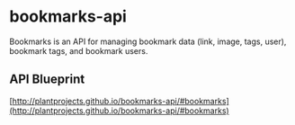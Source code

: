 # bookmarks-api
Bookmarks is an API for managing bookmark data (link, image, tags, user), bookmark tags, and bookmark users.

## API Blueprint
[http://plantprojects.github.io/bookmarks-api/#bookmarks](http://plantprojects.github.io/bookmarks-api/#bookmarks)
